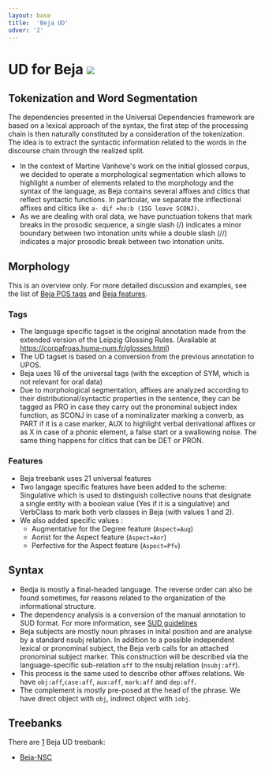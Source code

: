 ```yaml
---
layout: base
title:  'Beja UD'
udver: '2'
---
```


# UD for Beja <span class="flagspan"><img class="flag" src="../../flags/svg/SD.svg" /></span>

## Tokenization and Word Segmentation

The dependencies presented in the Universal Dependencies framework are based on a lexical approach of the syntax, the first step of the processing chain is then naturally constituted by a consideration of the tokenization. The idea is to extract the syntactic information related to the words in the discourse chain through the realized split.

 * In the context of Martine Vanhove's work on the initial glossed corpus, we decided to operate a morphological segmentation which allows to highlight a number of elements related to the morphology and the syntax of the language, as Beja contains several affixes and clitics that reflect syntactic functions. In particular, we separate the inflectional affixes and clitics like `a- dif =ho:b (1SG leave SCONJ)`.
 * As we are dealing with oral data, we have punctuation tokens that mark breaks in the prosodic sequence, a single slash (/) indicates a minor boundary between two intonation units while a double slash (//) indicates a major prosodic break between two intonation units.


## Morphology

This is an overview only. For more detailed discussion and examples, see the list of [Beja POS tags](/_bej/pos/index.html)
and [Beja features](feat/index.html).


### Tags

 * The language specific tagset is the original annotation made from the extended version of the Leipzig Glossing Rules. (Available at https://corpafroas.huma-num.fr/glosses.html)
 * The UD tagset is based on a conversion from the previous annotation to UPOS.
 * Beja uses 16 of the universal tags (with the exception of SYM, which is not relevant for oral data)
 * Due to morphological segmentation, affixes are analyzed according to their distributional/syntactic properties in the sentence, they can be tagged as PRO in case they carry out the pronominal subject index function, as SCONJ in case of a nominalizater marking a converb, as PART if it is a case marker, AUX to highlight verbal derivational affixes or as X in case of a phonic element, a false start or a swallowing noise. The same thing happens for clitics that can be DET or PRON.


### Features

 * Beja treebank uses 21 universal features
 * Two langage specific features have been added to the scheme: Singulative which is used to distinguish collective nouns that designate a single entity with a boolean value (Yes if it is a singulative) and VerbClass to mark both verb classes in Beja (with values 1 and 2).
 * We also added specific values :
	* Augmentative for the Degree feature (`Aspect=Aug`)
	* Aorist for the Aspect feature (`Aspect=Aor`)
	* Perfective for the Aspect feature (`Aspect=Pfv`)


## Syntax

 * Bedja is mostly a final-headed language. The reverse order can also be found sometimes, for reasons related to the organization of the informational structure.
 * The dependency analysis is a conversion of the manual annotation to SUD format. For more information, see [SUD guidelines](https://surfacesyntacticud.github.io/guidelines/u/)
 * Beja subjects are mostly noun phrases in inital position and are analyse by a standard nsubj relation. In addition to a possible independent lexical or pronominal subject, the Beja verb calls for an attached pronominal subject marker. This construction will be described via the language-specific sub-relation `aff` to the nsubj relation (`nsubj:aff`).
 * This process is the same used to describe other affixes relations. We have `obj:aff`,`case:aff`, `aux:aff`, `mark:aff` and `dep:aff`.
 * The complement is mostly pre-posed at the head of the phrase. We have direct object with `obj`, indirect object with `iobj`.


## Treebanks

There are [1](../treebanks/bej-comparison.html) Beja UD treebank:

  * [Beja-NSC](../treebanks/bej_nsc/index.html)
